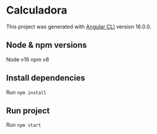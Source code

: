 # Calculadora

This project was generated with [Angular CLI](https://github.com/angular/angular-cli) version 16.0.0.

## Node & npm versions
Node v16
npm v8

## Install dependencies

Run `npm install`

## Run project

Run `npm start`

